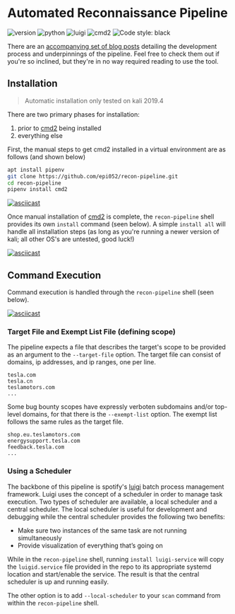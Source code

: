 # Automated Reconnaissance Pipeline

![version](https://img.shields.io/badge/version-0.7.0-informational?style=for-the-badge)
![python](https://img.shields.io/badge/python-3.7-informational?style=for-the-badge)
![luigi](https://img.shields.io/badge/luigi-2.8.11-yellowgreen?style=for-the-badge)
![cmd2](https://img.shields.io/badge/cmd2-0.9.23-yellowgreen?style=for-the-badge)
![Code style: black](https://img.shields.io/badge/code%20style-black-000000.svg?style=for-the-badge)

There are an [accompanying set of blog posts](https://epi052.gitlab.io/notes-to-self/blog/2019-09-01-how-to-build-an-automated-recon-pipeline-with-python-and-luigi/) detailing the development process and underpinnings of the pipeline.  Feel free to check them out if you're so inclined, but they're in no way required reading to use the tool.

## Installation

> Automatic installation only tested on kali 2019.4

There are two primary phases for installation: 

1. prior to [cmd2](https://github.com/python-cmd2/cmd2) being installed
2. everything else

First, the manual steps to get cmd2 installed in a virtual environment are as follows (and shown below)

```bash
apt install pipenv
git clone https://github.com/epi052/recon-pipeline.git
cd recon-pipeline
pipenv install cmd2
```

[![asciicast](https://asciinema.org/a/AxFd1SaLVx7mQdxqQBLfh6aqj.svg)](https://asciinema.org/a/AxFd1SaLVx7mQdxqQBLfh6aqj)

Once manual installation of [cmd2](https://github.com/python-cmd2/cmd2) is complete, the `recon-pipeline` shell provides its own `install` command (seen below).  A simple `install all` will handle all installation steps (as long as you're running a newer version of kali; all other OS's are untested, good luck!)

[![asciicast](https://asciinema.org/a/294414.svg)](https://asciinema.org/a/294414)

## Command Execution

Command execution is handled through the `recon-pipeline` shell (seen below).    

[![asciicast](https://asciinema.org/a/293302.svg)](https://asciinema.org/a/293302)

### Target File and Exempt List File (defining scope) 

The pipeline expects a file that describes the target's scope to be provided as an argument to the `--target-file` option.  The target file can consist of domains, ip addresses, and ip ranges, one per line.

```text
tesla.com
tesla.cn
teslamotors.com
...
```

Some bug bounty scopes have expressly verboten subdomains and/or top-level domains, for that there is the `--exempt-list` option.  The exempt list follows the same rules as the target file.

```text
shop.eu.teslamotors.com
energysupport.tesla.com
feedback.tesla.com
...
```

### Using a Scheduler

The backbone of this pipeline is spotify's [luigi](https://github.com/spotify/luigi) batch process management framework.  Luigi uses the concept of a scheduler in order to manage task execution.  Two types of scheduler are available, a local scheduler and a central scheduler.  The local scheduler is useful for development and debugging while the central scheduler provides the following two benefits:

- Make sure two instances of the same task are not running simultaneously
- Provide visualization of everything that’s going on

While in the `recon-pipeline` shell, running `install luigi-service` will copy the `luigid.service` file provided in the 
repo to its appropriate systemd location and start/enable the service.  The result is that the central scheduler is up
and running easily.

The other option is to add `--local-scheduler` to your `scan` command from within the `recon-pipeline` shell.




